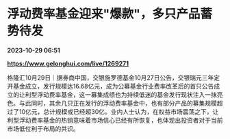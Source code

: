 # 浮动费率基金迎来"爆款"，多只产品蓄势待发

**2023-10-29 06:51**

**https://www.gelonghui.com/live/1269271**

格隆汇10月29日｜据券商中国，交银施罗德基金10月27日公告，交银瑞元三年定开基金成立，发行规模达16.68亿元，成为公募基金行业费率改革后的首只公告成立的让利型浮动费率基金，这一募集成绩也为持续低迷的基金发行现状注入一抹亮色。与此同时，其余几只正在发行的浮动费率基金中，也有部分产品的募集规模超过了10亿元，总计规模或已经超30亿。业内人士认为，在权益市场震荡之下，让利型浮动费率基金的热销意味着市场信心已经有所恢复，也体现出投资者对于当前市场低位利于布局的共识。